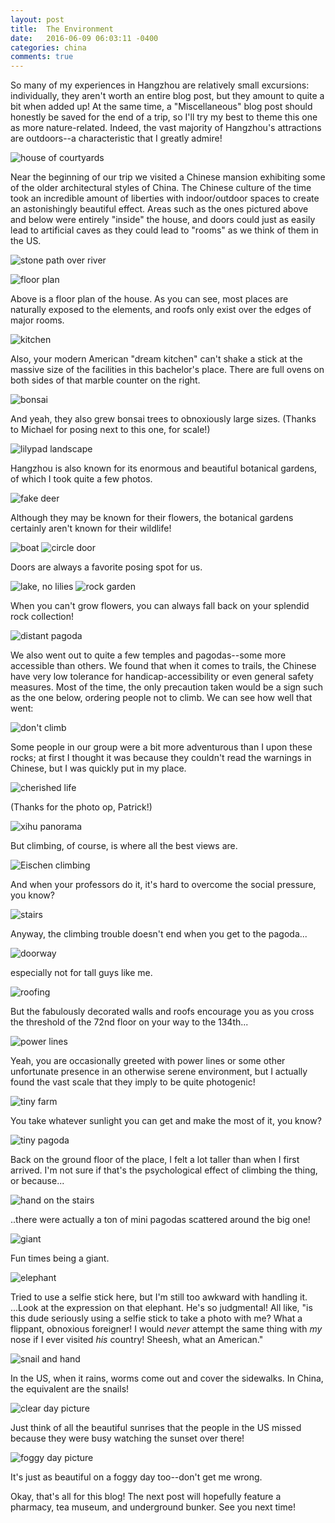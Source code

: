```yaml
---
layout: post
title:  The Environment
date:   2016-06-09 06:03:11 -0400
categories: china
comments: true
---
```

So many of my experiences in Hangzhou are relatively small excursions: individually, they aren't worth an entire blog post, but they amount to quite a bit when added up! At the same time, a "Miscellaneous" blog post should honestly be saved for the end of a trip, so I'll try my best to theme this one as more nature-related. Indeed, the vast majority of Hangzhou's attractions are outdoors--a characteristic that I greatly admire!

![house of courtyards](/assets/images/2016/06/P_20160514_145419.jpg)

Near the beginning of our trip we visited a Chinese mansion exhibiting some of the older architectural styles of China. The Chinese culture of the time took an incredible amount of liberties with indoor/outdoor spaces to create an astonishingly beautiful effect. Areas such as the ones pictured above and below were entirely "inside" the house, and doors could just as easily lead to artificial caves as they could lead to "rooms" as we think of them in the US. 

![stone path over river](/assets/images/2016/06/P_20160514_151809.jpg)

![floor plan](/assets/images/2016/06/P_20160514_155700.jpg)

Above is a floor plan of the house. As you can see, most places are naturally exposed to the elements, and roofs only exist over the edges of major rooms. 

![kitchen](/assets/images/2016/06/P_20160514_144930.jpg)

Also, your modern American "dream kitchen" can't shake a stick at the massive size of the facilities in this bachelor's place. There are full ovens on both sides of that marble counter on the right.

![bonsai](/assets/images/2016/06/P_20160514_144733.jpg)

And yeah, they also grew bonsai trees to obnoxiously large sizes. (Thanks to Michael for posing next to this one, for scale!)

![lilypad landscape](/assets/images/2016/06/P_20160518_102120.jpg)

Hangzhou is also known for its enormous and beautiful botanical gardens, of which I took quite a few photos. 

![fake deer](/assets/images/2016/06/P_20160518_102801.jpg)

Although they may be known for their flowers, the botanical gardens certainly aren't known for their wildlife!

![boat](/assets/images/2016/06/P_20160518_102527.jpg)
![circle door](/assets/images/2016/06/P_20160518_104013.jpg)

Doors are always a favorite posing spot for us. 

![lake, no lilies](/assets/images/2016/06/P_20160518_105418-1.jpg)
![rock garden](/assets/images/2016/06/P_20160518_111110.jpg)

When you can't grow flowers, you can always fall back on your splendid rock collection!

![distant pagoda](/assets/images/2016/06/P_20160522_152556-1.jpg)

We also went out to quite a few temples and pagodas--some more accessible than others. We found that when it comes to trails, the Chinese have very low tolerance for handicap-accessibility or even general safety measures. Most of the time, the only precaution taken would be a sign such as the one below, ordering people not to climb. We can see how well that went:

![don't climb](/assets/images/2016/06/P_20160522_152915.jpg)

Some people in our group were a bit more adventurous than I upon these rocks; at first I thought it was because they couldn't read the warnings in Chinese, but I was quickly put in my place.

![cherished life](/assets/images/2016/06/P_20160522_154755.jpg)

(Thanks for the photo op, Patrick!)

![xihu panorama](/assets/images/2016/06/P_20160522_154447_PN.jpg)

But climbing, of course, is where all the best views are.

![Eischen climbing](/assets/images/2016/06/P_20160522_154502.jpg)

And when your professors do it, it's hard to overcome the social pressure, you know?

![stairs](/assets/images/2016/06/P_20160525_140325.jpg)

Anyway, the climbing trouble doesn't end when you get to the pagoda... 

![doorway](/assets/images/2016/06/P_20160525_141904.jpg)

especially not for tall guys like me. 

![roofing](/assets/images/2016/06/P_20160525_140852_LL.jpg)

But the fabulously decorated walls and roofs encourage you as you cross the threshold of the 72nd floor on your way to the 134th...

![power lines](/assets/images/2016/06/P_20160525_141125_HDR.jpg)

Yeah, you are occasionally greeted with power lines or some other unfortunate presence in an otherwise serene environment, but I actually found the vast scale that they imply to be quite photogenic!

![tiny farm](/assets/images/2016/06/P_20160525_141817.jpg)

You take whatever sunlight you can get and make the most of it, you know?

![tiny pagoda](/assets/images/2016/06/P_20160525_144035.jpg)

Back on the ground floor of the place, I felt a lot taller than when I first arrived. I'm not sure if that's the psychological effect of climbing the thing, or because...

![hand on the stairs](/assets/images/2016/06/P_20160525_144430_BF.jpg)

..there were actually a ton of mini pagodas scattered around the big one!

![giant](/assets/images/2016/06/P_20160525_144124_BF.jpg)

Fun times being a giant.

![elephant](/assets/images/2016/06/P_20160525_145121_BF.jpg)

Tried to use a selfie stick here, but I'm still too awkward with handling it. ...Look at the expression on that elephant. He's so judgmental! All like, "is this dude seriously using a selfie stick to take a photo with me? What a flippant, obnoxious foreigner! I would *never* attempt the same thing with *my* nose if I ever visited *his* country! Sheesh, what an American."

![snail and hand](/assets/images/2016/06/P_20160603_144337.jpg)

In the US, when it rains, worms come out and cover the sidewalks. In China, the equivalent are the snails!

![clear day picture](/assets/images/2016/06/P_20160604_072407_HDR.jpg)

Just think of all the beautiful sunrises that the people in the US missed because they were busy watching the sunset over there!

![foggy day picture](/assets/images/2016/06/P_20160526_165525_HDR.jpg)

It's just as beautiful on a foggy day too--don't get me wrong.

Okay, that's all for this blog! The next post will hopefully feature a pharmacy, tea museum, and underground bunker. See you next time!
